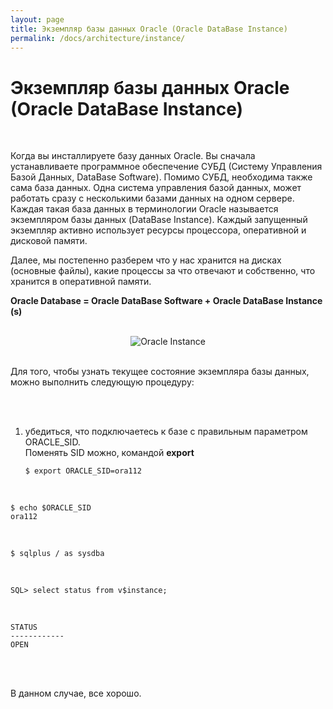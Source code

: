 ```yaml
---
layout: page
title: Экземпляр базы данных Oracle (Oracle DataBase Instance)
permalink: /docs/architecture/instance/
---
```


# Экземпляр базы данных Oracle (Oracle DataBase Instance)

<br/>

Когда вы инсталлируете базу данных Oracle. Вы сначала устанавливаете программное обеспечение СУБД (Систему Управления Базой Данных, DataBase Software). Помимо СУБД, необходима также сама база данных. Одна система управления базой данных, может работать сразу с несколькими базами данных на одном сервере. Каждая такая база данных в терминологии Oracle называется экземпляром базы данных (DataBase Instance). Каждый запущенный экземпляр активно использует ресурсы процессора, оперативной и дисковой памяти.

Далее, мы постепенно разберем что у нас хранится на дисках (основные файлы), какие процессы за что отвечают и собственно, что хранится в оперативной памяти.

<strong>Oracle Database = Oracle DataBase Software + Oracle DataBase Instance (s)</strong>

<br/>

<div align="center">
<img src="https://img.oracledba.net/architecture/OracleDatabaseFiles.jpg" border="0" alt="Oracle Instance"><br/>
</div>

<br/>

Для того, чтобы узнать текущее состояние экземпляра базы данных,
можно выполнить следующую процедуру:

<br/>
<br/>

1.  убедиться, что подключаетесь к базе с правильным параметром ORACLE_SID.<br/>
    Поменять SID можно, командой <strong>export</strong>

        $ export ORACLE_SID=ora112

<br/>

    $ echo $ORACLE_SID
    ora112

<br/>

    $ sqlplus / as sysdba

<br/>

    SQL> select status from v$instance;

<br/>

    STATUS
    ------------
    OPEN

<br/><br/>

В данном случае, все хорошо.
